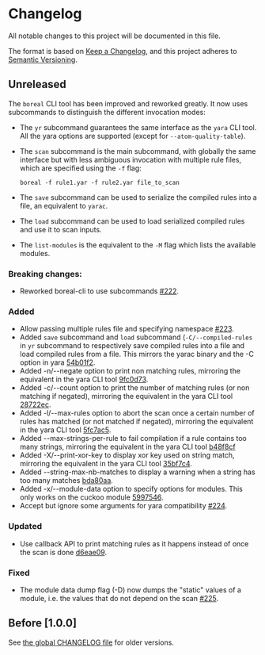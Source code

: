 # Changelog

All notable changes to this project will be documented in this file.

The format is based on [Keep a Changelog](https://keepachangelog.com/en/1.0.0/),
and this project adheres to [Semantic Versioning](https://semver.org/spec/v2.0.0.html).

## Unreleased

The `boreal` CLI tool has been improved and reworked greatly. It now uses subcommands to
distinguish the different invocation modes:

- The `yr` subcommand guarantees the same interface as the `yara` CLI tool. All the yara
  options are supported (except for `--atom-quality-table`).
- The `scan` subcommand is the main subcommand, with globally the same interface but
  with less ambiguous invocation with multiple rule files, which are specified using
  the `-f` flag:

  `boreal -f rule1.yar -f rule2.yar file_to_scan`

- The `save` subcommand can be used to serialize the compiled rules into a file, an
  equivalent to `yarac`.
- The `load` subcommand can be used to load serialized compiled rules and use it to
  scan inputs.
- The `list-modules` is the equivalent to the `-M` flag which lists the available modules.

### Breaking changes:

- Reworked boreal-cli to use subcommands [#222](https://github.com/vthib/boreal/pull/222).

### Added

- Allow passing multiple rules file and specifying namespace [#223](https://github.com/vthib/boreal/pull/223).
- Added `save` subcommand and `load` subcommand (`-C/--compiled-rules` in `yr` subcommand to
  respectively save compiled rules into a file and load compiled rules from a file.
  This mirrors the yarac binary and the -C option in yara
  [54b01f2](https://github.com/vthib/boreal/commit/54b01f2c10f57be95e20230e5566a0141e45e86d).
- Added -n/--negate option to print non matching rules, mirroring the equivalent in the yara
  CLI tool
  [9fc0d73](https://github.com/vthib/boreal/commit/9fc0d73b48b6ba535eaa235e66525b576176c669).
- Added -c/--count option to print the number of matching rules (or non matching if negated),
  mirroring the equivalent in the yara CLI tool
  [28722ec](https://github.com/vthib/boreal/commit/28722ec0fab8a97b9649b0aff8454fd3b18b7d05).
- Added -l/--max-rules option to abort the scan once a certain number of rules has matched
 (or not matched if negated), mirroring the equivalent in the yara CLI tool
  [5fc7ac5](https://github.com/vthib/boreal/commit/5fc7ac5f7cff2bad712f07619ccaa5002b723f23).
- Added --max-strings-per-rule to fail compilation if a rule contains too many strings,
  mirroring the equivalent in the yara CLI tool
  [b48f8cf](https://github.com/vthib/boreal/commit/b48f8cf94673a9d5ae1e29a39c24028105b4e3e2)
- Added -X/--print-xor-key to display xor key used on string match, mirroring the equivalent
  in the yara CLI tool
  [35bf7c4](https://github.com/vthib/boreal/commit/35bf7c48866d6bccdf64b37407fc4e5410997a68).
- Added --string-max-nb-matches to display a warning when a string has too many matches
  [bda80aa](https://github.com/vthib/boreal/commit/bda80aad322133cec0177151f64221793272952d).
- Added -x/--module-data option to specify options for modules. This only works on
  the cuckoo module
  [5997546](https://github.com/vthib/boreal/commit/599754615110c20f4f7edaf004aed75c365a7d19).
- Accept but ignore some arguments for yara compatibility [#224](https://github.com/vthib/boreal/pull/224).

### Updated

- Use callback API to print matching rules as it happens instead of once the scan is done
  [d6eae09](https://github.com/vthib/boreal/commit/d6eae09dd534963d1e67103d16d46832cb7ff874).

### Fixed

- The module data dump flag (-D) now dumps the "static" values of a module, i.e. the values
  that do not depend on the scan [#225](https://github.com/vthib/boreal/pull/225).

## Before [1.0.0]

See [the global CHANGELOG file](../CHANGELOG.md) for older versions.

[unreleased]: https://github.com/vthib/boreal/compare/v0.9.0...HEAD
[0.9.0]: https://github.com/vthib/boreal/compare/v0.8.0...v0.9.0
